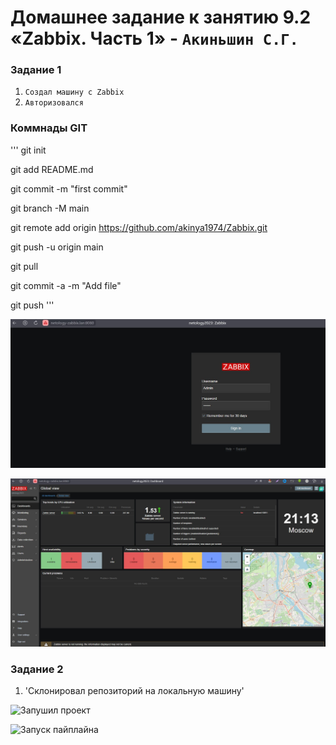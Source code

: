 # Домашнее задание к занятию 9.2 «Zabbix. Часть 1» - `Акиньшин С.Г.`


### Задание 1

1. `Создал машину с Zabbix`
2. `Авторизовался`

### Коммнады GIT
'''
git init

git add README.md

git commit -m "first commit"

git branch -M main

git remote add origin https://github.com/akinya1974/Zabbix.git

git push -u origin main

 git pull

git commit -a -m "Add file"

git push
'''


![Вход](https://github.com/akinya1974/Zabbix/blob/main/jpg/Вход%20Zabbix.jpg)


![zabbix](https://github.com/akinya1974/Zabbix/blob/main/jpg/Zabbix.jpg)

### Задание 2

1. 'Склонировал репозиторий на локальную машину'

![Запушил проект]()

![Запуcк пайплайна]()


